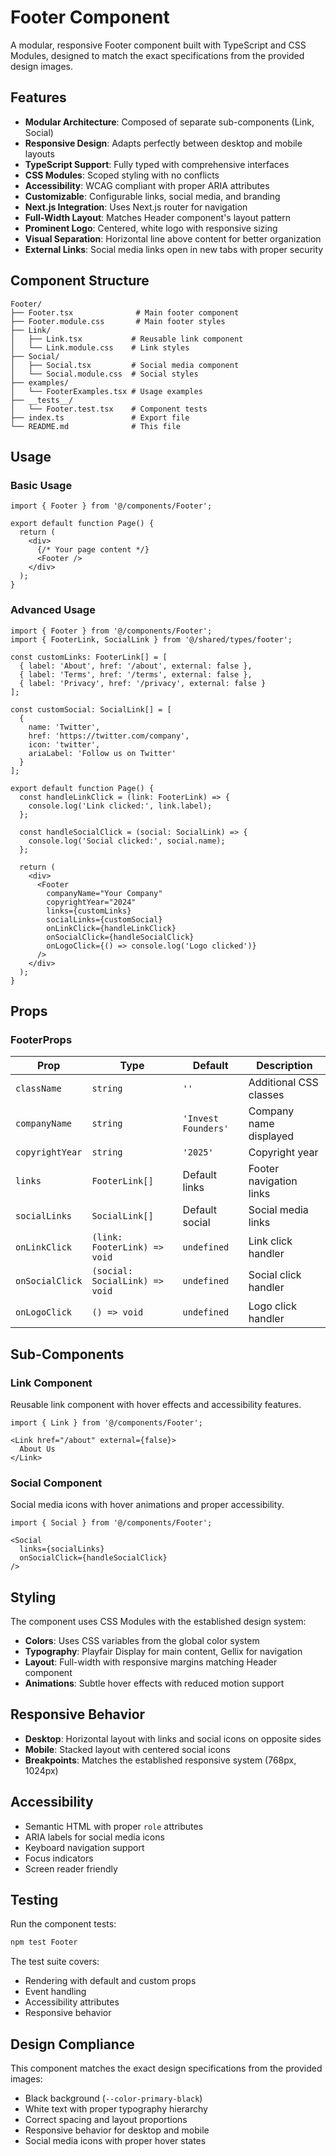 # Footer Component

A modular, responsive Footer component built with TypeScript and CSS Modules, designed to match the exact specifications from the provided design images.

## Features

- **Modular Architecture**: Composed of separate sub-components (Link, Social)
- **Responsive Design**: Adapts perfectly between desktop and mobile layouts
- **TypeScript Support**: Fully typed with comprehensive interfaces
- **CSS Modules**: Scoped styling with no conflicts
- **Accessibility**: WCAG compliant with proper ARIA attributes
- **Customizable**: Configurable links, social media, and branding
- **Next.js Integration**: Uses Next.js router for navigation
- **Full-Width Layout**: Matches Header component's layout pattern
- **Prominent Logo**: Centered, white logo with responsive sizing
- **Visual Separation**: Horizontal line above content for better organization
- **External Links**: Social media links open in new tabs with proper security

## Component Structure

```
Footer/
├── Footer.tsx              # Main footer component
├── Footer.module.css       # Main footer styles
├── Link/
│   ├── Link.tsx           # Reusable link component
│   └── Link.module.css    # Link styles
├── Social/
│   ├── Social.tsx         # Social media component
│   └── Social.module.css  # Social styles
├── examples/
│   └── FooterExamples.tsx # Usage examples
├── __tests__/
│   └── Footer.test.tsx    # Component tests
├── index.ts               # Export file
└── README.md              # This file
```

## Usage

### Basic Usage

```tsx
import { Footer } from '@/components/Footer';

export default function Page() {
  return (
    <div>
      {/* Your page content */}
      <Footer />
    </div>
  );
}
```

### Advanced Usage

```tsx
import { Footer } from '@/components/Footer';
import { FooterLink, SocialLink } from '@/shared/types/footer';

const customLinks: FooterLink[] = [
  { label: 'About', href: '/about', external: false },
  { label: 'Terms', href: '/terms', external: false },
  { label: 'Privacy', href: '/privacy', external: false }
];

const customSocial: SocialLink[] = [
  {
    name: 'Twitter',
    href: 'https://twitter.com/company',
    icon: 'twitter',
    ariaLabel: 'Follow us on Twitter'
  }
];

export default function Page() {
  const handleLinkClick = (link: FooterLink) => {
    console.log('Link clicked:', link.label);
  };

  const handleSocialClick = (social: SocialLink) => {
    console.log('Social clicked:', social.name);
  };

  return (
    <div>
      <Footer
        companyName="Your Company"
        copyrightYear="2024"
        links={customLinks}
        socialLinks={customSocial}
        onLinkClick={handleLinkClick}
        onSocialClick={handleSocialClick}
        onLogoClick={() => console.log('Logo clicked')}
      />
    </div>
  );
}
```

## Props

### FooterProps

| Prop | Type | Default | Description |
|------|------|---------|-------------|
| `className` | `string` | `''` | Additional CSS classes |
| `companyName` | `string` | `'Invest Founders'` | Company name displayed |
| `copyrightYear` | `string` | `'2025'` | Copyright year |
| `links` | `FooterLink[]` | Default links | Footer navigation links |
| `socialLinks` | `SocialLink[]` | Default social | Social media links |
| `onLinkClick` | `(link: FooterLink) => void` | `undefined` | Link click handler |
| `onSocialClick` | `(social: SocialLink) => void` | `undefined` | Social click handler |
| `onLogoClick` | `() => void` | `undefined` | Logo click handler |

## Sub-Components

### Link Component

Reusable link component with hover effects and accessibility features.

```tsx
import { Link } from '@/components/Footer';

<Link href="/about" external={false}>
  About Us
</Link>
```

### Social Component

Social media icons with hover animations and proper accessibility.

```tsx
import { Social } from '@/components/Footer';

<Social
  links={socialLinks}
  onSocialClick={handleSocialClick}
/>
```

## Styling

The component uses CSS Modules with the established design system:

- **Colors**: Uses CSS variables from the global color system
- **Typography**: Playfair Display for main content, Gellix for navigation
- **Layout**: Full-width with responsive margins matching Header component
- **Animations**: Subtle hover effects with reduced motion support

## Responsive Behavior

- **Desktop**: Horizontal layout with links and social icons on opposite sides
- **Mobile**: Stacked layout with centered social icons
- **Breakpoints**: Matches the established responsive system (768px, 1024px)

## Accessibility

- Semantic HTML with proper `role` attributes
- ARIA labels for social media icons
- Keyboard navigation support
- Focus indicators
- Screen reader friendly

## Testing

Run the component tests:

```bash
npm test Footer
```

The test suite covers:
- Rendering with default and custom props
- Event handling
- Accessibility attributes
- Responsive behavior

## Design Compliance

This component matches the exact design specifications from the provided images:
- Black background (`--color-primary-black`)
- White text with proper typography hierarchy
- Correct spacing and layout proportions
- Responsive behavior for desktop and mobile
- Social media icons with proper hover states
